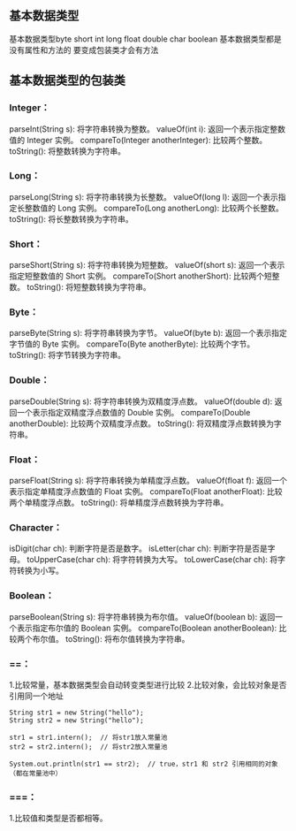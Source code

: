 ## 基本数据类型
基本数据类型byte short int long float double char boolean
基本数据类型都是没有属性和方法的 要变成包装类才会有方法

## 基本数据类型的包装类
### Integer：

parseInt(String s): 将字符串转换为整数。
valueOf(int i): 返回一个表示指定整数值的 Integer 实例。
compareTo(Integer anotherInteger): 比较两个整数。
toString(): 将整数转换为字符串。

### Long：

parseLong(String s): 将字符串转换为长整数。
valueOf(long l): 返回一个表示指定长整数值的 Long 实例。
compareTo(Long anotherLong): 比较两个长整数。
toString(): 将长整数转换为字符串。

### Short：

parseShort(String s): 将字符串转换为短整数。
valueOf(short s): 返回一个表示指定短整数值的 Short 实例。
compareTo(Short anotherShort): 比较两个短整数。
toString(): 将短整数转换为字符串。

### Byte：

parseByte(String s): 将字符串转换为字节。
valueOf(byte b): 返回一个表示指定字节值的 Byte 实例。
compareTo(Byte anotherByte): 比较两个字节。
toString(): 将字节转换为字符串。

### Double：

parseDouble(String s): 将字符串转换为双精度浮点数。
valueOf(double d): 返回一个表示指定双精度浮点数值的 Double 实例。
compareTo(Double anotherDouble): 比较两个双精度浮点数。
toString(): 将双精度浮点数转换为字符串。

### Float：

parseFloat(String s): 将字符串转换为单精度浮点数。
valueOf(float f): 返回一个表示指定单精度浮点数值的 Float 实例。
compareTo(Float anotherFloat): 比较两个单精度浮点数。
toString(): 将单精度浮点数转换为字符串。

### Character：

isDigit(char ch): 判断字符是否是数字。
isLetter(char ch): 判断字符是否是字母。
toUpperCase(char ch): 将字符转换为大写。
toLowerCase(char ch): 将字符转换为小写。

### Boolean：

parseBoolean(String s): 将字符串转换为布尔值。
valueOf(boolean b): 返回一个表示指定布尔值的 Boolean 实例。
compareTo(Boolean anotherBoolean): 比较两个布尔值。
toString(): 将布尔值转换为字符串。

### ==：
1.比较常量，基本数据类型会自动转变类型进行比较
2.比较对象，会比较对象是否引用同一个地址

```code
String str1 = new String("hello");
String str2 = new String("hello");

str1 = str1.intern();  // 将str1放入常量池
str2 = str2.intern();  // 将str2放入常量池

System.out.println(str1 == str2);  // true，str1 和 str2 引用相同的对象（都在常量池中）
```
### ===：
1.比较值和类型是否都相等。
